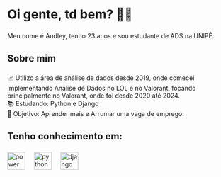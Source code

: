 <h1 align="left"> Oi gente, td bem? ✌🏾</h1>

###

<p align="left">Meu nome é Andley, tenho 23 anos e sou estudante de ADS na UNIPÊ.</p>

###

<h2 align="left">Sobre mim</h2>

###

<p align="left">📈 Utilizo a área de análise de dados desde 2019, onde comecei implementando Análise de Dados no LOL e no Valorant, focando principalmente no Valorant, onde foi desde 2020 até 2024.<br>📚 Estudando: Python e Django<br>🎯 Objetivo: Aprender mais e Arrumar uma vaga de emprego.</p>

###

<h2 align="left">Tenho conhecimento em:</h2>

###

<div align="left">
  <img src="https://img.icons8.com/?size=512&id=qYfwpsRXEcpc&format=png" height="40" alt="power bi logo"  />
  <img width="12" />
  <img src="https://cdn.jsdelivr.net/gh/devicons/devicon/icons/python/python-original.svg" height="40" alt="python logo"  />
  <img width="12" />
  <img src="https://static-00.iconduck.com/assets.00/django-icon-1606x2048-lwmw1z73.png" height="40" alt="django logo"  />
  <img width="12" />
</div>
